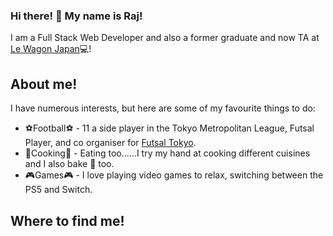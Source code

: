 ### Hi there! :wave: My name is Raj!

I am a Full Stack Web Developer and also a former graduate and now TA at [Le Wagon Japan](https://www.lewagon.com/tokyo):computer:!

## About me!

I have numerous interests, but here are some of my favourite things to do:

- :soccer:Football:soccer: - 11 a side player in the Tokyo Metropolitan League, Futsal Player, and co organiser for [Futsal Tokyo](https://www.meetup.com/futsal-tokyo/).
- :fork_and_knife:Cooking:fork_and_knife: - Eating too......I try my hand at cooking different cuisines and I also bake :cake: too.
- :video_game:Games:video_game: - I love playing video games to relax, switching between the PS5 and Switch.

## Where to find me!

